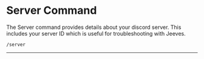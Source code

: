 # Server Command

The Server command provides details about your discord server. This includes your server ID which is useful for troubleshooting with Jeeves.

`/server`

***
